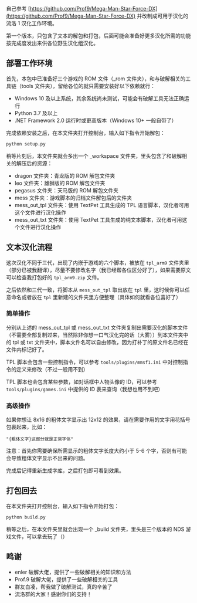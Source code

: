 自己参考 [https://github.com/Prof9/Mega-Man-Star-Force-DX](https://github.com/Prof9/Mega-Man-Star-Force-DX) 并改制成可用于汉化的流洛 1 汉化工作环境。

第一个版本，只包含了文本的解包和打包，后面可能会准备好更多汉化所需的功能按完成度发出来供各位野生汉化组汉化。

## 部署工作环境

首先，本包中已准备好三个游戏的 ROM 文件（_rom 文件夹），和与破解相关的工具链（tools 文件夹），留给各位的就只需要安装好以下依赖就行：

- Windows 10 及以上系统，其余系统尚未测试，可能会有破解工具无法正确运行
- Python 3.7 及以上
- .NET Framework 2.0 运行时或更高版本（Windows 10+ 一般自带了）

完成依赖安装之后，在本文件夹打开控制台，输入如下指令开始解包：

```bash
python setup.py
```

稍等片刻后，本文件夹就会多出一个 _workspace 文件夹，里头包含了和破解相关的解压后的资源：

- dragon 文件夹：青龙版的 ROM 解包文件夹
- leo 文件夹：雄狮版的 ROM 解包文件夹
- pegasus 文件夹：天马版的 ROM 解包文件夹
- mess 文件夹：游戏脚本的归档文件解包后的文件夹
- mess_out_tpl 文件夹：使用 TextPet 工具生成的 TPL 语言脚本，汉化者可用这个文件进行汉化操作
- mess_out_txt 文件夹：使用 TextPet 工具生成的纯文本脚本，汉化者可用这个文件进行汉化操作

## 文本汉化流程

这次汉化不同于三代，出现了内嵌于游戏的六个脚本，被放在 `tpl_arm9` 文件夹里（部分已被我翻译），尽量不要修改名字（我已经帮各位区分好了），如果需要原文可以检查我打包好的 `tpl_arm9.zip` 文件。

之后依然和三代一致，将脚本从 `mess_out_tpl` 取出放在 `tpl` 里，这时候你可以任意命名或者放在 `tpl` 里新建的文件夹里方便整理（具体如何就看各位喜好了）

### 简单操作

分别从上述的 mess_out_tpl 或 mess_out_txt 文件夹复制出需要汉化的脚本文件（不需要全部复制过来，当然除非你想一口气汉化完的话（大雾））到本文件夹中的 tpl 或 txt 文件夹中，脚本文件名可以自由修改，因为打补丁的原文件名已经在文件内标记好了。

TPL 脚本会包含一些控制指令，可以参考 `tools/plugins/mmsf1.ini` 中对控制指令的定义来修改（不过一般用不到）

TPL 脚本也会包含某些参数，如对话框中人物头像的 ID，可以参考 `tools/plugins/games.ini` 中提供的 ID 表来查询（我想也用不到吧）

### 高级操作

如果你想让 8x16 的粗体文字显示出 12x12 的效果，请在需要作用的文字用花括号包裹起来，比如：

```
"{粗体文字}这部分就是正常字体"
```

注意：首先你需要确保所需显示的粗体文字长度大约小于 5-6 个字，否则有可能会导致粗体文字显示不出来的问题。

完成后记得重新生成字库，之后打包即可看到效果。

## 打包回去

在本文件夹打开控制台，输入如下指令开始打包：

```bash
python build.py
```

稍等之后，在本文件夹里就会出现一个 _build 文件夹，里头是三个版本的 NDS 游戏文件，可以拿去玩了（）

## 鸣谢

- enler 破解大佬，提供了一些破解相关的知识和方法
- Prof.9 破解大佬，提供了一些破解相关的工具
- 群友白凌，帮我做了破解测试，真的辛苦了
- 流洛群的大家！感谢你们的支持！
